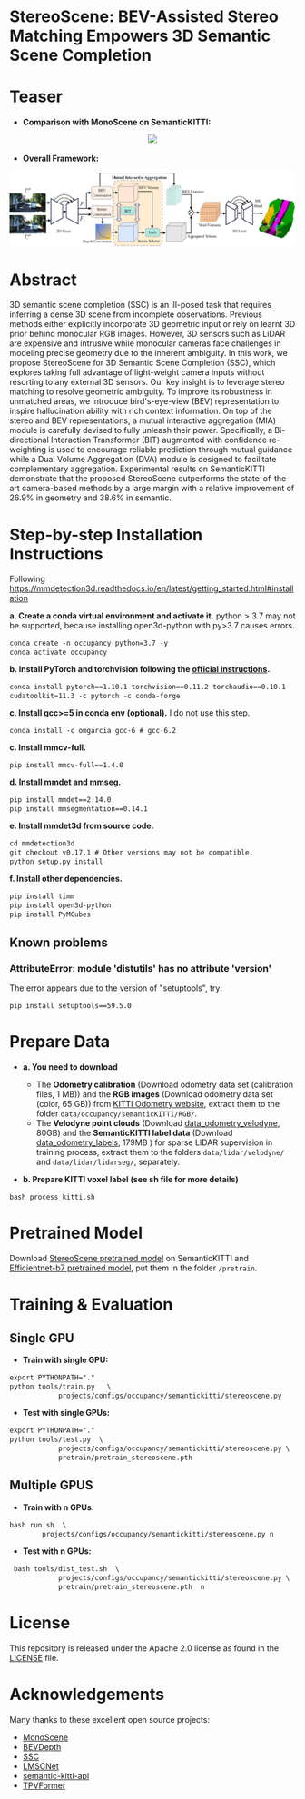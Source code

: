 # StereoScene: BEV-Assisted Stereo Matching Empowers 3D Semantic Scene Completion

# Teaser
- **Comparison with MonoScene on SemanticKITTI:**
<p align="center">
<img src="./teaser/teaser.gif" />
</p>


- **Overall Framework:**
<p align="center">
<img src="./teaser/overall.png" />
</p>


# Abstract
3D semantic scene completion (SSC) is an ill-posed task that requires inferring a dense 3D scene from incomplete observations. Previous methods either explicitly incorporate 3D geometric input or rely on learnt 3D prior behind monocular RGB images. However, 3D sensors such as LiDAR are expensive and intrusive while monocular cameras face challenges in modeling precise geometry due to the inherent ambiguity. In this work, we propose StereoScene for 3D Semantic Scene Completion (SSC), which explores taking full advantage of light-weight camera inputs without resorting to any external 3D sensors. Our key insight is to leverage stereo matching to resolve geometric ambiguity. To improve its robustness in unmatched areas, we introduce bird's-eye-view (BEV) representation to inspire hallucination ability with rich context information. On top of the stereo and BEV representations, a mutual interactive aggregation (MIA) module is carefully devised to fully unleash their power. Specifically, a Bi-directional Interaction Transformer (BIT) augmented with confidence re-weighting is used to encourage reliable prediction through mutual guidance while a Dual Volume Aggregation (DVA) module is designed to facilitate complementary aggregation. Experimental results on SemanticKITTI  demonstrate that the proposed StereoScene outperforms the state-of-the-art camera-based methods by a large margin with a relative improvement of 26.9% in geometry and 38.6% in semantic.


# Step-by-step Installation Instructions

Following https://mmdetection3d.readthedocs.io/en/latest/getting_started.html#installation

**a. Create a conda virtual environment and activate it.**
python > 3.7 may not be supported, because installing open3d-python with py>3.7 causes errors.
```shell
conda create -n occupancy python=3.7 -y
conda activate occupancy
```

**b. Install PyTorch and torchvision following the [official instructions](https://pytorch.org/).**
```shell
conda install pytorch==1.10.1 torchvision==0.11.2 torchaudio==0.10.1 cudatoolkit=11.3 -c pytorch -c conda-forge
```

**c. Install gcc>=5 in conda env (optional).**
I do not use this step.
```shell
conda install -c omgarcia gcc-6 # gcc-6.2
```

**c. Install mmcv-full.**
```shell
pip install mmcv-full==1.4.0
```

**d. Install mmdet and mmseg.**
```shell
pip install mmdet==2.14.0
pip install mmsegmentation==0.14.1
```

**e. Install mmdet3d from source code.**
```shell
cd mmdetection3d
git checkout v0.17.1 # Other versions may not be compatible.
python setup.py install
```

**f. Install other dependencies.**
```shell
pip install timm
pip install open3d-python
pip install PyMCubes
```


## Known problems

### AttributeError: module 'distutils' has no attribute 'version'
The error appears due to the version of "setuptools", try:
```shell
pip install setuptools==59.5.0
```




# Prepare Data

- **a. You need to download**

     - The **Odometry calibration** (Download odometry data set (calibration files, 1 MB)) and the **RGB images** (Download odometry data set (color, 65 GB)) from [KITTI Odometry website](http://www.cvlibs.net/datasets/kitti/eval_odometry.php), extract them to the folder `data/occupancy/semanticKITTI/RGB/`.
     - The **Velodyne point clouds** (Download [data_odometry_velodyne](http://www.cvlibs.net/download.php?file=data_odometry_velodyne.zip), 80GB) and the **SemanticKITTI label data** (Download [data_odometry_labels](http://www.semantic-kitti.org/assets/data_odometry_labels.zip), 179MB ) for sparse LIDAR supervision in training process, extract them to the folders ``` data/lidar/velodyne/ ``` and ``` data/lidar/lidarseg/ ```, separately. 


- **b. Prepare KITTI voxel label (see sh file for more details)**
```
bash process_kitti.sh
```


# Pretrained Model

Download [StereoScene pretrained model](https://drive.google.com/file/d/1D0gP3S5uKo6pDZApCg7lrwOf5c5_yvC7/view?usp=share_link) on SemanticKITTI and [Efficientnet-b7 pretrained model](https://drive.google.com/file/d/1JffT44Zjw27XBTeUv8_RW6wP6GllMtZh/view?usp=share_link), put them in the folder `/pretrain`.



# Training & Evaluation

## Single GPU
- **Train with single GPU:**
```
export PYTHONPATH="."  
python tools/train.py   \
            projects/configs/occupancy/semantickitti/stereoscene.py
```

- **Test with single GPUs:**
```
export PYTHONPATH="."  
python tools/test.py  \
            projects/configs/occupancy/semantickitti/stereoscene.py \
            pretrain/pretrain_stereoscene.pth 
```


## Multiple GPUS
- **Train with n GPUs:**
```
bash run.sh  \
        projects/configs/occupancy/semantickitti/stereoscene.py n
```

- **Test with n GPUs:**
```
 bash tools/dist_test.sh  \
            projects/configs/occupancy/semantickitti/stereoscene.py \
            pretrain/pretrain_stereoscene.pth  n
```



# License
This repository is released under the Apache 2.0 license as found in the [LICENSE](LICENSE) file.

# Acknowledgements
Many thanks to these excellent open source projects: 
- [MonoScene](https://github.com/astra-vision/MonoScene)
- [BEVDepth](https://github.com/Megvii-BaseDetection/BEVDepth)
- [SSC](https://github.com/waterljwant/SSC)
- [LMSCNet](https://github.com/astra-vision/LMSCNet)
- [semantic-kitti-api](https://github.com/PRBonn/semantic-kitti-api) 
- [TPVFormer](https://github.com/wzzheng/TPVFormer)
